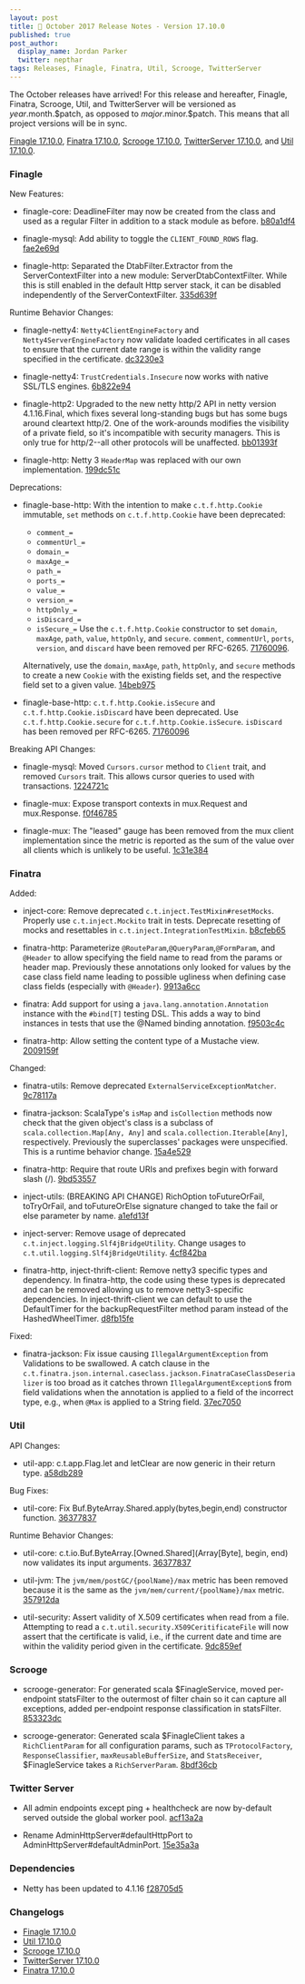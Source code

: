 ```yaml
---
layout: post
title: 🎃 October 2017 Release Notes - Version 17.10.0
published: true
post_author:
  display_name: Jordan Parker
  twitter: nepthar
tags: Releases, Finagle, Finatra, Util, Scrooge, TwitterServer
---
```


The October releases have arrived! For this release and hereafter, Finagle, Finatra,
Scrooge, Util, and TwitterServer will be versioned as $year.$month.$patch, as opposed to
$major.$minor.$patch. This means that all project versions will be in sync.

[Finagle 17.10.0][finagle], [Finatra 17.10.0][finatra], [Scrooge 17.10.0][scrooge], [TwitterServer 17.10.0][twitterserver], and [Util 17.10.0][util].

### Finagle ###

New Features:

* finagle-core: DeadlineFilter may now be created from the class and used as a
  regular Filter in addition to a stack module as before. [b80a1df4](https://github.com/twitter/finagle/commit/b80a1df4156fc6f7e4b35399d996bc46af465881)

* finagle-mysql: Add ability to toggle the `CLIENT_FOUND_ROWS` flag. [fae2e69d](https://github.com/twitter/finagle/commit/fae2e69d81faeef7cf0dee0340cb4ec27d2bcf10)

* finagle-http: Separated the DtabFilter.Extractor from the ServerContextFilter into
  a new module: ServerDtabContextFilter. While this is still enabled in the default
  Http server stack, it can be disabled independently of the ServerContextFilter.
  [335d639f](https://github.com/twitter/finagle/commit/335d639f2140f44948b914b931bd467774e72fc2)

Runtime Behavior Changes:

* finagle-netty4: `Netty4ClientEngineFactory` and `Netty4ServerEngineFactory` now
  validate loaded certificates in all cases to ensure that the current date
  range is within the validity range specified in the certificate. [dc3230e3](https://github.com/twitter/finagle/commit/dc3230e3a98fb6ec68f23f8fc00c703401db5738)

* finagle-netty4: `TrustCredentials.Insecure` now works with native SSL/TLS engines.
  [6b822e94](https://github.com/twitter/finagle/commit/6b822e94e309f0946ace6586095a511d47fa152b)

* finagle-http2: Upgraded to the new netty http/2 API in netty version 4.1.16.Final,
  which fixes several long-standing bugs but has some bugs around cleartext http/2.
  One of the work-arounds modifies the visibility of a private field, so it's incompatible
  with security managers.  This is only true for http/2--all other protocols will be unaffected.
  [bb01393f](https://github.com/twitter/finagle/commit/bb01393fc2a41a34e7ff92e1e7dc24bcadbef954)

* finagle-http: Netty 3 `HeaderMap` was replaced with our own implementation.
  [199dc51c](https://github.com/twitter/finagle/commit/199dc51cfcf573349fe436d7eaf594a857667657)

Deprecations:

* finagle-base-http: With the intention to make `c.t.f.http.Cookie` immutable,
  `set` methods on `c.t.f.http.Cookie` have been deprecated:
    - `comment_=`
    - `commentUrl_=`
    - `domain_=`
    - `maxAge_=`
    - `path_=`
    - `ports_=`
    - `value_=`
    - `version_=`
    - `httpOnly_=`
    - `isDiscard_=`
    - `isSecure_=`
  Use the `c.t.f.http.Cookie` constructor to set `domain`, `maxAge`, `path`, `value`, `httpOnly`,
  and `secure`. `comment`, `commentUrl`, `ports`, `version`, and `discard` have been removed
  per RFC-6265. [71760096](https://github.com/twitter/finagle/commit/717600969e4d4e7db047e758deae0ba30282461d).

  Alternatively, use the `domain`, `maxAge`, `path`, `httpOnly`, and `secure` methods to create a
  new `Cookie` with the existing fields set, and the respective field set to a given value.
  [14beb975](https://github.com/twitter/finagle/commit/14beb975d1c3aa4f57cf2ee3a0ab46c766496737)

* finagle-base-http: `c.t.f.http.Cookie.isSecure` and `c.t.f.http.Cookie.isDiscard`
  have been deprecated. Use `c.t.f.http.Cookie.secure` for `c.t.f.http.Cookie.isSecure`.
  `isDiscard` has been removed per RFC-6265. [71760096](https://github.com/twitter/finagle/commit/717600969e4d4e7db047e758deae0ba30282461d)

Breaking API Changes:

* finagle-mysql: Moved `Cursors.cursor` method to `Client` trait, and removed `Cursors` trait.
  This allows cursor queries to used with transactions. [1224721c](https://github.com/twitter/finagle/commit/1224721ccf25930e5f2cede3f4ecedfca219dee9)

* finagle-mux: Expose transport contexts in mux.Request and mux.Response. [f0f46785](https://github.com/twitter/finagle/commit/f0f46785a24daa09a68ebcf2f4b841474df31114)

* finagle-mux: The "leased" gauge has been removed from the mux client implementation since the
  metric is reported as the sum of the value over all clients which is unlikely to be useful.
  [1c31e384](https://github.com/twitter/finagle/commit/1c31e3848e337f3bc5b8bfd687daadffc64dbb94)

### Finatra ###

Added:

* inject-core: Remove deprecated `c.t.inject.TestMixin#resetMocks`. Properly
  use `c.t.inject.Mockito` trait in tests. Deprecate resetting of mocks and
  resettables in `c.t.inject.IntegrationTestMixin`. [b8cfeb65](https://github.com/twitter/finatra/commit/b8cfeb659b39cfb232a2c7142700ff437fe8adf2)

* finatra-http: Parameterize `@RouteParam`,`@QueryParam`,`@FormParam`, and
  `@Header` to allow specifying the field name to read from the params or
  header map. Previously these annotations only looked for values by the
  case class field name leading to possible ugliness when defining case
  class fields (especially with `@Header`). [9913a6cc](https://github.com/twitter/finatra/commit/9913a6cccc378c6ba286f91a317381db5b378059)

* finatra: Add support for using a `java.lang.annotation.Annotation` instance
  with the `#bind[T]` testing DSL. This adds a way to bind instances in tests
  that use the @Named binding annotation. [f9503c4c](https://github.com/twitter/finatra/commit/f9503c4ce1acda711abf093d941f489f614900ea)

* finatra-http: Allow setting the content type of a Mustache view.
  [2009159f](https://github.com/twitter/finatra/commit/2009159f5b6975d8f5aca7b3018356ebd90d08dd)

Changed:

* finatra-utils: Remove deprecated `ExternalServiceExceptionMatcher`. [9c78117a](https://github.com/twitter/finatra/commit/9c78117a1fe5a8731e4315d0ce7f60c3f47c419b)

* finatra-jackson: ScalaType's `isMap` and `isCollection` methods now check that
  the given object's class is a subclass of `scala.collection.Map[Any, Any]` and
  `scala.collection.Iterable[Any]`, respectively. Previously the superclasses'
  packages were unspecified. This is a runtime behavior change.
  [15a4e529](https://github.com/twitter/finatra/commit/15a4e529153437bb43ee65d38a8160d5ae137ff7)

* finatra-http: Require that route URIs and prefixes begin with forward slash (/).
  [9bd53557](https://github.com/twitter/finatra/commit/9bd53557a3fc24d4ae9ea98392388d9ac9d440f2)

* inject-utils: (BREAKING API CHANGE) RichOption toFutureOrFail, toTryOrFail, and
  toFutureOrElse signature changed to take the fail or else parameter by name.
  [a1efd13f](https://github.com/twitter/finatra/commit/a1efd13ff295051ce06679ce3bf7d99b20ccbd7b)

* inject-server: Remove usage of deprecated `c.t.inject.logging.Slf4jBridgeUtility`.
  Change usages to `c.t.util.logging.Slf4jBridgeUtility`. [4cf842ba](https://github.com/twitter/finatra/commit/4cf842ba4aaed545a897f60e546b25d5114960cb)

* finatra-http, inject-thrift-client: Remove netty3 specific types and dependency.
  In finatra-http, the code using these types is deprecated and can be removed allowing
  us to remove netty3-specific dependencies. In inject-thrift-client we can default to
  use the DefaultTimer for the backupRequestFilter method param instead of the
  HashedWheelTimer. [d8fb15fe](https://github.com/twitter/finatra/commit/d8fb15fe4fc7beb6ee7f1b85eef62af2f510a7af)

Fixed:

* finatra-jackson: Fix issue causing `IllegalArgumentException` from Validations to
  be swallowed. A catch clause in the `c.t.finatra.json.internal.caseclass.jackson.FinatraCaseClassDeserializer`
  is too broad as it catches thrown `IllegalArgumentException`s from field validations
  when the annotation is applied to a field of the incorrect type, e.g., when `@Max` is
  applied to a String field. [37ec7050](https://github.com/twitter/finatra/commit/37ec705095e2702a31dc1fb6d75f078746acbc5a)

### Util ###

API Changes:

* util-app: c.t.app.Flag.let and letClear are now generic in their return type.
  [a58db289](https://github.com/twitter/util/commit/a58db2892d82f68bbaa5b41c1394aca9011fd5ef)

Bug Fixes:

* util-core: Fix Buf.ByteArray.Shared.apply(bytes,begin,end) constructor function.
  [36377837](https://github.com/twitter/util/commit/363778374f8366e13ab0142ca549559a6ba5516c)

Runtime Behavior Changes:

* util-core: c.t.io.Buf.ByteArray.[Owned.Shared](Array[Byte], begin, end) now
  validates its input arguments. [36377837](https://github.com/twitter/util/commit/363778374f8366e13ab0142ca549559a6ba5516c)

* util-jvm: The `jvm/mem/postGC/{poolName}/max` metric has been removed
  because it is the same as the `jvm/mem/current/{poolName}/max` metric.
  [357912da](https://github.com/twitter/util/commit/357912dac0696cb77d77070ec95504145a0902ba)

* util-security: Assert validity of X.509 certificates when read from a file.
  Attempting to read a `c.t.util.security.X509CeritificateFile` will now assert
  that the certificate is valid, i.e., if the current date and time are within
  the validity period given in the certificate. [9dc859ef](https://github.com/twitter/util/commit/9dc859efef85d173aaefe08d9aa930fa7662006a)

### Scrooge ###

* scrooge-generator: For generated scala $FinagleService, moved per-endpoint statsFilter to the
  outermost of filter chain so it can capture all exceptions, added per-endpoint response
  classification in statsFilter. [853323dc](https://github.com/twitter/scrooge/commit/853323dce96d8e8d0d0c7f63d888dc969472f67a)

* scrooge-generator: Generated scala $FinagleClient takes a `RichClientParam` for all
  configuration params, such as `TProtocolFactory`, `ResponseClassifier`, `maxReusableBufferSize`,
  and `StatsReceiver`, $FinagleService takes a `RichServerParam`. [8bdf36cb](https://github.com/twitter/scrooge/commit/8bdf36cbd0297f45704ea48dc7a62872f0e581ce)

### Twitter Server ###

* All admin endpoints except ping + healthcheck are now by-default served outside
  the global worker pool. [acf13a2a](https://github.com/twitter/twitter-server/commit/acf13a2a933618fb3f719a1a4cf7b5b53ef23b7d)

* Rename AdminHttpServer#defaultHttpPort to AdminHttpServer#defaultAdminPort.
  [15e35a3a](https://github.com/twitter/twitter-server/commit/15e35a3a3070c50168ff55fd83a2dff28b09795c)

### Dependencies ###

* Netty has been updated to 4.1.16 [f28705d5](https://github.com/twitter/finagle/commit/f28705d556077cbd56b19ce90eba35be7203ad07)

### Changelogs ###

* [Finagle 17.10.0][finagle]
* [Util 17.10.0][util]
* [Scrooge 17.10.0][scrooge]
* [TwitterServer 17.10.0][twitterserver]
* [Finatra 17.10.0][finatra]

[finagle]: https://github.com/twitter/finagle/blob/finagle-17.10.0/CHANGES
[util]: https://github.com/twitter/util/blob/util-17.10.0/CHANGES
[scrooge]: https://github.com/twitter/scrooge/blob/scrooge-17.10.0/CHANGES
[twitterserver]: https://github.com/twitter/twitter-server/blob/twitter-server-17.10.0/CHANGES
[finatra]: https://github.com/twitter/finatra/blob/finatra-17.10.0/CHANGELOG.md